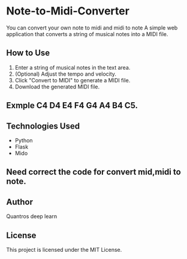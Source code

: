 # Note-to-Midi-Converter

You can convert your own note to midi and midi to note
A simple web application that converts a string of musical notes into a MIDI file.

## How to Use

1. Enter a string of musical notes in the text area.
2. (Optional) Adjust the tempo and velocity.
3. Click "Convert to MIDI" to generate a MIDI file.
4. Download the generated MIDI file.

## Exmple C4 D4 E4 F4 G4 A4 B4 C5.

## Technologies Used

- Python
- Flask
- Mido

## Need correct the code for convert mid,midi to note.

## Author

Quantros deep learn

## License

This project is licensed under the MIT License.

